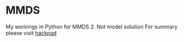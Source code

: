 # MMDS
My workings in Python for MMDS 2. 
Not model solution
For summary please visit [hackpad](https://hackpad.com/collection/wjNQAO79bPi)
